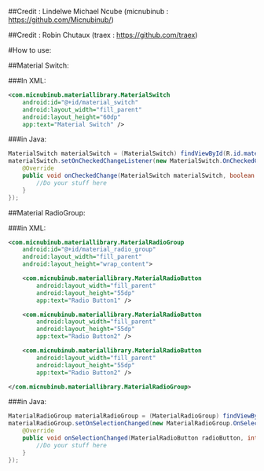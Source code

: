 ##Credit : Lindelwe Michael Ncube (micnubinub : https://github.com/Micnubinub/)

##Credit : Robin Chutaux (traex : https://github.com/traex)

#How to use:

##Material Switch:

###In XML:
```xml
<com.micnubinub.materiallibrary.MaterialSwitch
    android:id="@+id/material_switch"
    android:layout_width="fill_parent"
    android:layout_height="60dp"
    app:text="Material Switch" />
```
###in Java:
```java
MaterialSwitch materialSwitch = (MaterialSwitch) findViewById(R.id.material_switch);
materialSwitch.setOnCheckedChangeListener(new MaterialSwitch.OnCheckedChangedListener() {
    @Override
    public void onCheckedChange(MaterialSwitch materialSwitch, boolean isChecked) {
        //Do your stuff here
    }
});
```

##Material RadioGroup:

###in XML:
```xml
<com.micnubinub.materiallibrary.MaterialRadioGroup
    android:id="@+id/material_radio_group"
    android:layout_width="fill_parent"
    android:layout_height="wrap_content">

    <com.micnubinub.materiallibrary.MaterialRadioButton
        android:layout_width="fill_parent"
        android:layout_height="55dp"
        app:text="Radio Button1" />

    <com.micnubinub.materiallibrary.MaterialRadioButton
        android:layout_width="fill_parent"
        android:layout_height="55dp"
        app:text="Radio Button2" />

    <com.micnubinub.materiallibrary.MaterialRadioButton
        android:layout_width="fill_parent"
        android:layout_height="55dp"
        app:text="Radio Button2" />

</com.micnubinub.materiallibrary.MaterialRadioGroup>
```

###in Java:
```java
MaterialRadioGroup materialRadioGroup = (MaterialRadioGroup) findViewById(R.id.material_radio_group);
materialRadioGroup.setOnSelectionChanged(new MaterialRadioGroup.OnSelectionChangedListener() {
    @Override
    public void onSelectionChanged(MaterialRadioButton radioButton, int selectedChild) {
        //Do your stuff here
    }
});
```
